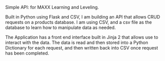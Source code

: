 Simple API: for MAXX Learning and Leveling.

Built in Python using Flask and CSV, I am building an API that allows CRUD requests on a products database. I am using CSV, and a csv file as the database to learn how to manipulate data as needed. 

The Application has a front end interface built in Jinja 2 that allows use to interact with the data. The data is read and then stored into a Python Dictionary for each request, and then written back into CSV once request has been completed.

